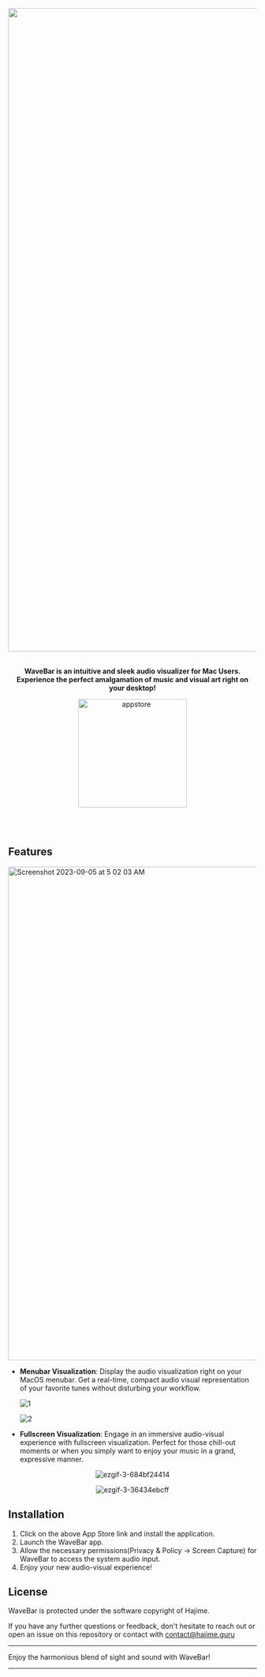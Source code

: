 <div align="center"> 

<img width="1304" alt="" src="https://github.com/hhajime/WaveBar/assets/36729917/c80d34c2-ea85-4b8b-b719-bbec2c674661">



**<br>WaveBar is an intuitive and sleek audio visualizer for Mac Users.<br>**
**Experience the perfect amalgamation of music and visual art right on your desktop!**


[<img width="220" alt="appstore" src="https://user-images.githubusercontent.com/55099365/196023806-5eb7be0f-c7cf-4661-bb39-35a15146c33a.png">](https://apps.apple.com/app/id6450398808)
</div>
<br/>
<br/>

## Features
<img width="1000" alt="Screenshot 2023-09-05 at 5 02 03 AM" src="https://github.com/hhajime/WaveBar/assets/36729917/8470f68a-ce18-4b65-9757-783fdc147198">

- **Menubar Visualization**: Display the audio visualization right on your MacOS menubar. Get a real-time, compact audio visual representation of your favorite tunes without disturbing your workflow.

  ![1](https://github.com/hhajime/WaveBar/assets/36729917/28e81ec3-8a64-4540-856b-55d9d8e45c75)

  ![2](https://github.com/hhajime/WaveBar/assets/36729917/a5e2bb89-4209-4cb2-9b39-dc74447cf56a)



- **Fullscreen Visualization**: Engage in an immersive audio-visual experience with fullscreen visualization. Perfect for those chill-out moments or when you simply want to enjoy your music in a grand, expressive manner.

<p align="center">
  <img src="https://github.com/hhajime/WaveBar/assets/36729917/4293b428-a6aa-4443-a2a7-eedab5eb2226" alt="ezgif-3-684bf24414">
</p>
<p align="center">
  <img src="https://github.com/hhajime/WaveBar/assets/36729917/37d3c964-cffe-45a8-9fc5-56f3e3311790" alt="ezgif-3-36434ebcff">
</p>

## Installation

1. Click on the above App Store link and install the application.
2. Launch the WaveBar app.
3. Allow the necessary permissions(Privacy & Policy -> Screen Capture) for WaveBar to access the system audio input.
4. Enjoy your new audio-visual experience!

## License

WaveBar is protected under the software copyright of Hajime.

If you have any further questions or feedback, don't hesitate to reach out or open an issue on this repository or contact with contact@hajime.guru

---

Enjoy the harmonious blend of sight and sound with WaveBar!

---
